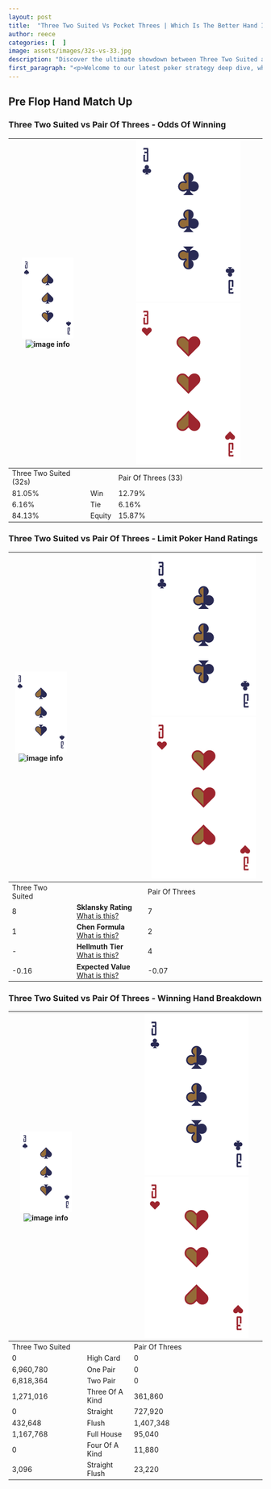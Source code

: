 ```yaml
---
layout: post
title:  "Three Two Suited Vs Pocket Threes | Which Is The Better Hand In Poker? A Complete Guide"
author: reece
categories: [  ]
image: assets/images/32s-vs-33.jpg
description: "Discover the ultimate showdown between Three Two Suited and Pair Of Threes in poker! Uncover the odds, strategies, and scenarios where one hand triumphs over the other. Get ready to up your poker game with this thrilling analysis."
first_paragraph: "<p>Welcome to our latest poker strategy deep dive, where we're pitting two distinct hands against each other in a high-stakes showdown: Three Two Suited vs Pair Of Threes.</p><p>In the dynamic world of poker, every decision counts, and knowing which hand holds the upper hand is key to your success at the table.</p><p>In this article, we'll dissect these two hands, explore the scenarios where one dominates the other, and equip you with the knowledge to make strategic choices that can tip the odds in your favor.</p><p>Get ready to unravel the intriguing dynamics of these poker hands and elevate your game to new heights.</p>"
---
```




[comment]: # (sp0)

## Pre Flop Hand Match Up

<div class="table hand-ratings" markdown="1"> 



### Three Two Suited vs Pair Of Threes - Odds Of Winning


    
| ![image info](assets/images/hand1/3.png) ![image info](assets/images/hand1/2s.png) |  | ![image info](assets/images/hand2/3.png) ![image info](assets/images/hand2/3o.png) |
| -------- | -------- | -------- |
| Three Two Suited (32s) |  | Pair Of Threes (33) |
| 81.05% | Win | 12.79% |
| 6.16% | Tie | 6.16% |
| 84.13% | Equity | 15.87% |




[comment]: # (sp1)



### Three Two Suited vs Pair Of Threes - Limit Poker Hand Ratings


    
| ![image info](assets/images/hand1/3.png) ![image info](assets/images/hand1/2s.png) |  | ![image info](assets/images/hand2/3.png) ![image info](assets/images/hand2/3o.png) |
| -------- | -------- | -------- |
| Three Two Suited |  | Pair Of Threes |
| 8 | **Sklansky Rating** [What is this?](/sklansky-rating-explained) | 7 |
| 1 | **Chen Formula** [What is this?](/chen-formula-explained) | 2 |
| - | **Hellmuth Tier** [What is this?](/Hellmuth-tier-explained) | 4 |
| -0.16 | **Expected Value** [What is this?](/expected-value-explained) | -0.07 |




[comment]: # (sp2)



### Three Two Suited vs Pair Of Threes - Winning Hand Breakdown


    
| ![image info](assets/images/hand1/3.png) ![image info](assets/images/hand1/2s.png) |  | ![image info](assets/images/hand2/3.png) ![image info](assets/images/hand2/3o.png) |
| -------- | -------- | -------- |
| Three Two Suited |  | Pair Of Threes |
| 0 | High Card | 0 |
| 6,960,780 | One Pair | 0 |
| 6,818,364 | Two Pair | 0 |
| 1,271,016 | Three Of A Kind | 361,860 |
| 0 | Straight | 727,920 |
| 432,648 | Flush | 1,407,348 |
| 1,167,768 | Full House | 95,040 |
| 0 | Four Of A Kind | 11,880 |
| 3,096 | Straight Flush | 23,220 |




[comment]: # (sp3)



</div>

[comment]: # (sp4)



[comment]: # (sp5)

